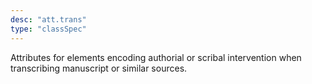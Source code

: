 ```yaml
---
desc: "att.trans"
type: "classSpec"
---
```


Attributes for elements encoding authorial or scribal intervention when transcribing
manuscript or similar sources.